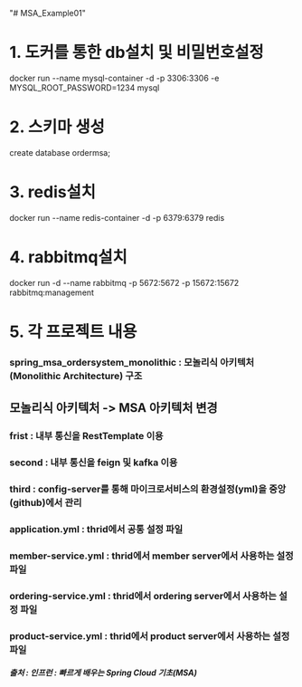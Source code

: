 "# MSA_Example01" 

# 1. 도커를 통한 db설치 및 비밀번호설정
docker run --name mysql-container -d -p 3306:3306 -e 
MYSQL_ROOT_PASSWORD=1234 mysql

# 2. 스키마 생성 
create database ordermsa;

# 3. redis설치
docker run --name redis-container -d -p 6379:6379 redis

# 4. rabbitmq설치
docker run -d --name rabbitmq -p 5672:5672 -p 15672:15672 rabbitmq:management

# 5. 각 프로젝트 내용
### spring_msa_ordersystem_monolithic : 모놀리식 아키텍처(Monolithic Architecture) 구조
## 모놀리식 아키텍처 -> MSA 아키텍처 변경
### frist : 내부 통신을 RestTemplate 이용
### second : 내부 통신을 feign 및 kafka 이용
### third : config-server를 통해 마이크로서비스의 환경설정(yml)을 중앙(github)에서 관리
### application.yml : thrid에서 공통 설정 파일
### member-service.yml : thrid에서 member server에서 사용하는 설정 파일
### ordering-service.yml : thrid에서 ordering server에서 사용하는 설정 파일
### product-service.yml : thrid에서 product server에서 사용하는 설정 파일
##### 출처 : 인프런 : 빠르게 배우는 Spring Cloud 기초(MSA)

